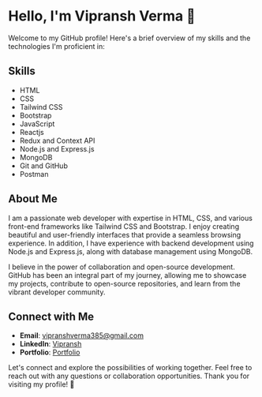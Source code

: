 # Hello, I'm Vipransh Verma 👋

Welcome to my GitHub profile! Here's a brief overview of my skills and the technologies I'm proficient in:

## Skills

- HTML
- CSS
- Tailwind CSS
- Bootstrap
- JavaScript
- Reactjs
- Redux and Context API
- Node.js and Express.js
- MongoDB
- Git and GitHub
- Postman


## About Me

I am a passionate web developer with expertise in HTML, CSS, and various front-end frameworks like Tailwind CSS and Bootstrap. I enjoy creating beautiful and user-friendly interfaces that provide a seamless browsing experience. In addition, I have experience with backend development using Node.js and Express.js, along with database management using MongoDB.

I believe in the power of collaboration and open-source development. GitHub has been an integral part of my journey, allowing me to showcase my projects, contribute to open-source repositories, and learn from the vibrant developer community.

## Connect with Me

- **Email**: [vipranshverma385@gmail.com](mailto:your-vipranshverma385@gmail.com)
- **LinkedIn**: [Vipransh](https://www.linkedin.com/in/vipransh-verma)
- **Portfolio**: [Portfolio](https://vipransh.netlify.app)

Let's connect and explore the possibilities of working together. Feel free to reach out with any questions or collaboration opportunities. Thank you for visiting my profile! 🌟
